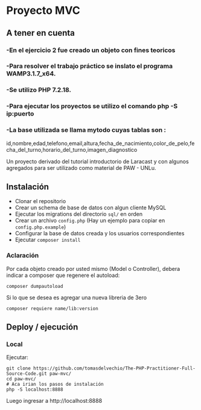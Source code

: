 ﻿# Proyecto MVC

## A tener en cuenta
### -En el ejercicio 2 fue creado un objeto con fines teoricos
### -Para resolver el trabajo práctico se inslato el programa WAMP3.1.7_x64.
### -Se utilizo PHP 7.2.18.
### -Para ejecutar los proyectos se utilizo el comando php -S ip:puerto
### -La base utilizada se llama mytodo cuyas tablas son :
id,nombre,edad,telefono,email,altura,fecha_de_nacimiento,color_de_pelo,fecha_del_turno,horario_del_turno,imagen_diagnostico

Un proyecto derivado del tutorial introductorio de Laracast y con algunos
agregados para ser utilizado como material de PAW - UNLu.

## Instalación

 - Clonar el repositorio
 - Crear un schema de base de datos con algun cliente MySQL
 - Ejecutar los migrations del directorio `sql/` en orden
 - Crear un archivo `config.php` (Hay un ejemplo para copiar en `config.php.example`)
  - Configurar la base de datos creada y los usuarios correspondientes
 - Ejecutar `composer install`

### Aclaración

Por cada objeto creado por usted mismo (Model o Controller), debera indicar a
composer que regenere el autoload:

```
composer dumpautoload
```

Si lo que se desea es agregar una nueva libreria de 3ero

```
composer requiere name/lib:version
```

## Deploy / ejecución

### Local

Ejecutar:

```
git clone https://github.com/tomasdelvechio/The-PHP-Practitioner-Full-Source-Code.git paw-mvc/
cd paw-mvc/
# Aca irian los pasos de instalación
php -S localhost:8888
```

Luego ingresar a http://localhost:8888

